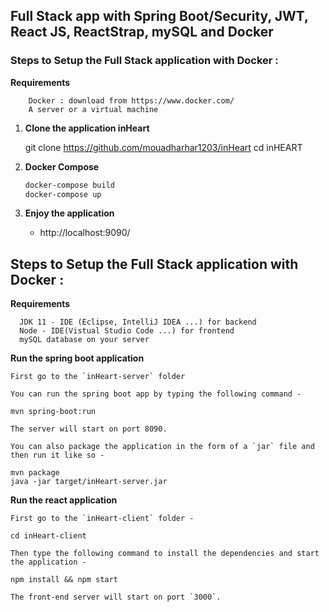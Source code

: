 ## Full Stack app with Spring Boot/Security, JWT, React JS, ReactStrap, mySQL and Docker



### Steps to Setup the Full Stack application with Docker :

  **Requirements**

	    Docker : download from https://www.docker.com/
	    A server or a virtual machine
	

1. **Clone the application inHeart**

	git clone https://github.com/mouadharhar1203/inHeart
	cd inHEART

2. **Docker Compose**

      ```bash
      docker-compose build
      docker-compose up
      ```


3. **Enjoy the application**

	+ http://localhost:9090/


## Steps to Setup the Full Stack application with Docker :

  **Requirements**

      JDK 11 - IDE (Eclipse, IntelliJ IDEA ...) for backend
      Node - IDE(Vistual Studio Code ...) for frontend
      mySQL database on your server
	
**Run the spring boot application**
	
	First go to the `inHeart-server` folder 
	
	You can run the spring boot app by typing the following command -

	mvn spring-boot:run

	The server will start on port 8090.

	You can also package the application in the form of a `jar` file and then run it like so -

	mvn package
	java -jar target/inHeart-server.jar

**Run the react application**

	First go to the `inHeart-client` folder -

	cd inHeart-client

	Then type the following command to install the dependencies and start the application -

	npm install && npm start

	The front-end server will start on port `3000`.
